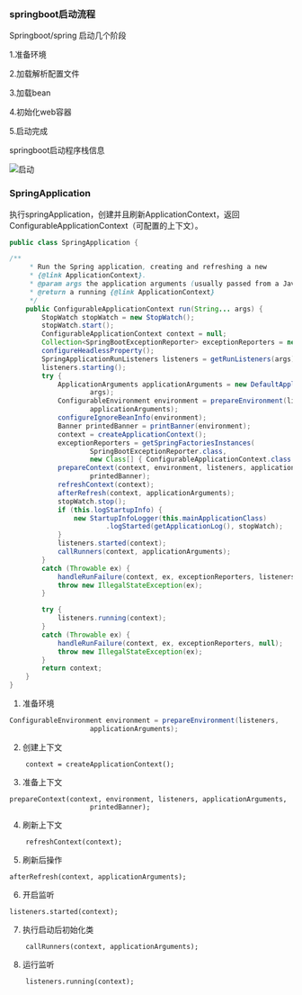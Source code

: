 ###	springboot启动流程

Springboot/spring 启动几个阶段

1.准备环境

2.加载解析配置文件

3.加载bean

4.初始化web容器

5.启动完成

springboot启动程序栈信息

![启动](https://raw.githubusercontent.com/haochencheng/java-interview/master/md/spingboot/pic/springboot-start.png)

###	SpringApplication

执行springApplication，创建并且刷新ApplicationContext，返回ConfigurableApplicationContext（可配置的上下文）。

```java
public class SpringApplication {

/**
	 * Run the Spring application, creating and refreshing a new
	 * {@link ApplicationContext}.
	 * @param args the application arguments (usually passed from a Java main method)
	 * @return a running {@link ApplicationContext}
	 */
	public ConfigurableApplicationContext run(String... args) {
		StopWatch stopWatch = new StopWatch();
		stopWatch.start();
		ConfigurableApplicationContext context = null;
		Collection<SpringBootExceptionReporter> exceptionReporters = new ArrayList<>();
		configureHeadlessProperty();
		SpringApplicationRunListeners listeners = getRunListeners(args);
		listeners.starting();
		try {
			ApplicationArguments applicationArguments = new DefaultApplicationArguments(
					args);
			ConfigurableEnvironment environment = prepareEnvironment(listeners,
					applicationArguments);
			configureIgnoreBeanInfo(environment);
			Banner printedBanner = printBanner(environment);
			context = createApplicationContext();
			exceptionReporters = getSpringFactoriesInstances(
					SpringBootExceptionReporter.class,
					new Class[] { ConfigurableApplicationContext.class }, context);
			prepareContext(context, environment, listeners, applicationArguments,
					printedBanner);
			refreshContext(context);
			afterRefresh(context, applicationArguments);
			stopWatch.stop();
			if (this.logStartupInfo) {
				new StartupInfoLogger(this.mainApplicationClass)
						.logStarted(getApplicationLog(), stopWatch);
			}
			listeners.started(context);
			callRunners(context, applicationArguments);
		}
		catch (Throwable ex) {
			handleRunFailure(context, ex, exceptionReporters, listeners);
			throw new IllegalStateException(ex);
		}

		try {
			listeners.running(context);
		}
		catch (Throwable ex) {
			handleRunFailure(context, ex, exceptionReporters, null);
			throw new IllegalStateException(ex);
		}
		return context;
	}
}
```



1. 准备环境

```java
ConfigurableEnvironment environment = prepareEnvironment(listeners,
					applicationArguments);
```



2. 创建上下文

```
	context = createApplicationContext();
```

3. 准备上下文

```
prepareContext(context, environment, listeners, applicationArguments,
					printedBanner);
```

4. 刷新上下文

```
	refreshContext(context);
```

5. 刷新后操作

```
afterRefresh(context, applicationArguments);
```

6. 开启监听

```
listeners.started(context);
```

7. 执行启动后初始化类

```
	callRunners(context, applicationArguments);
```

8. 运行监听

```
	listeners.running(context);
```



